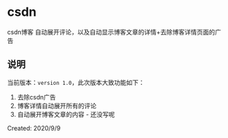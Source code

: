 # csdn
csdn博客 自动展开评论，以及自动显示博客文章的详情+去除博客详情页面的广告



## 说明

当前版本：`version 1.0`，此次版本大致功能如下：

1. 去除csdn广告
2. 博客详情自动展开所有的评论
3. 自动展开博客文章的内容 - 还没写呢

Created: 2020/9/9